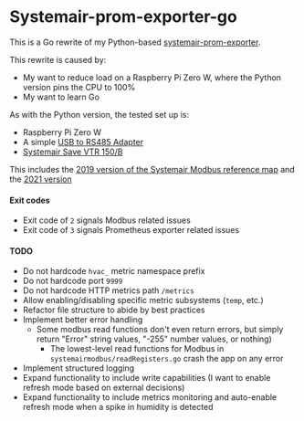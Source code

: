 # Systemair-prom-exporter-go

This is a Go rewrite of my Python-based [systemair-prom-exporter](https://gitlab.com/pabaisa/systemair-prom-exporter).

This rewrite is caused by:
- My want to reduce load on a Raspberry Pi Zero W, where the Python version pins the CPU to 100%
- My want to learn Go

As with the Python version, the tested set up is:
- Raspberry Pi Zero W
- A simple [USB to RS485 Adapter](https://web.archive.org/web/20180424082558/http://www.dx.com/p/usb-to-rs485-adapter-black-green-296620)
- [Systemair Save VTR 150/B](https://www.systemair.com/en/p/save-vtr-150-b-l-1000w-396937)

This includes the [2019 version of the Systemair Modbus reference map](https://shop.systemair.com/upload/assets/SAVE_MODBUS_VARIABLE_LIST_20190116__REV__29_.PDF) and the [2021 version](https://shop.systemair.com/upload/assets/SAVE_MODBUS_VARIABLE_LIST_20210301_REV36.PDF)

#### Exit codes

- Exit code of `2` signals Modbus related issues
- Exit code of `3` signals Prometheus exporter related issues

#### TODO

- Do not hardcode `hvac_` metric namespace prefix
- Do not hardcode port `9999`
- Do not hardcode HTTP metrics path `/metrics`
- Allow enabling/disabling specific metric subsystems (`temp`, etc.)
- Refactor file structure to abide by best practices
- Implement better error handling
   - Some modbus read functions don't even return errors, but simply return "Error" string values, "-255" number values, or nothing)
	 - The lowest-level read functions for Modbus in `systemairmodbus/readRegisters.go` crash the app on any error
- Implement structured logging
- Expand functionality to include write capabilities (I want to enable refresh mode based on external decisions)
- Expand functionality to include metrics monitoring and auto-enable refresh mode when a spike in humidity is detected